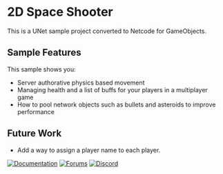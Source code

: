 # 2D Space Shooter

This is a UNet sample project converted to Netcode for GameObjects.

## Sample Features

This sample shows you:

- Server authorative physics based movement
- Managing health and a list of buffs for your players in a multiplayer game
- How to pool network objects such as bullets and asteroids to improve performance

## Future Work
- Add a way to assign a player name to each player.

[![Documentation](https://img.shields.io/badge/Unity-bitesize--docs-57b9d3.svg?logo=unity&color=2196F3)](https://docs-multiplayer.unity3d.com/netcode/current/learn/bitesize/bitesize-introduction)
[![Forums](https://img.shields.io/badge/Unity-multiplayer--forum-57b9d3.svg?logo=unity&color=2196F3)](https://forum.unity.com/forums/multiplayer.26/)
[![Discord](https://img.shields.io/discord/449263083769036810.svg?label=discord&logo=discord&color=5865F2)](https://discord.gg/FM8SE9E)